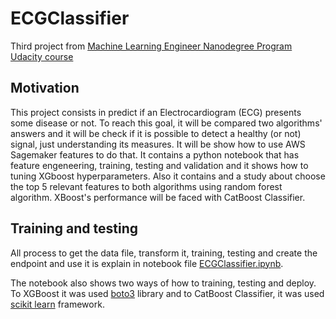 # ECGClassifier

Third project from [Machine Learning Engineer Nanodegree Program Udacity course](https://www.udacity.com/course/machine-learning-engineer-nanodegree--nd009t)

## Motivation

This project consists in predict if an Electrocardiogram (ECG) presents some disease or not. To reach this goal, it will be compared two algorithms' answers and it will be check if it is possible to detect a healthy (or not) signal, just understanding its measures.
It will be show how to use AWS Sagemaker features to do that.
It contains a python notebook that has feature engeneering, training, testing and validation and it shows how to tuning XGboost hyperparameters. Also it contains and a study about choose the top 5 relevant features to both algorithms using random forest algorithm.
XBoost's performance will be faced with CatBoost Classifier.

## Training and testing

All process to get the data file, transform it, training, testing and create the endpoint and use it is explain in notebook file [ECGClassifier.ipynb](./ECGClassifier.ipynb).

The notebook also shows two ways of how to training, testing and deploy. To XGBoost it was used [boto3](https://boto3.amazonaws.com/v1/documentation/api/latest/index.html) library and to CatBoost Classifier, it was used [scikit learn](https://scikit-learn.org/stable/) framework.
